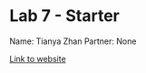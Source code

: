 # Lab 7 - Starter

Name: Tianya Zhan
Partner: None

[Link to website](https://tiyazhan.github.io/cse110_Lab7_Starter/)